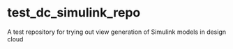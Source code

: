 # test_dc_simulink_repo
A test repository for trying out view generation of Simulink models in design cloud

